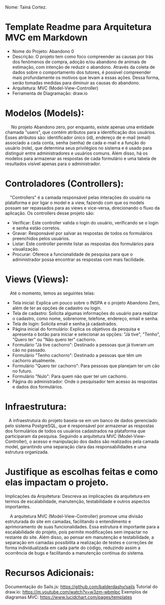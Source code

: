 
Nome: Tainá Cortez.

# Template Readme para Arquitetura MVC em Markdown
- Nome do Projeto: Abandono 0
- Descrição: O projeto tem como foco compreender as causas por trás dos fenômenos de compra, adoção e/ou abandono de animais de estimação, com intenção de  reduzir o abandono. Através da coleta de dados sobre o comportamento dos tutores, é possivel compreender mais profundamente os motivos que levam a essas ações. Dessa forma, serão tomadas medidas para diminuir as causas do abandono.
- Arquitetura: MVC (Model-View-Controller)
- Ferramenta de Diagramação: draw.io
# Modelos (Models):

&nbsp;&nbsp;&nbsp;&nbsp; No projeto Abandono zero, por enquanto, existe apenas uma entidade chamada "users", que contém atributos para a identificação dos usuários. Esses atributos são: identificador único (id), endereço de e-mail (email) associado a cada conta, senha (senha) de cada e-mail e a função do usuário (role), que determina seus privilégios no sistema e é usado para distinguir entre administradores e usuários comuns. Além disso, há os modelos para armazenar as respostas de cada formulário e uma tabela de resultados visível apenas para o administrador.


# Controladores (Controllers):


&nbsp;&nbsp;&nbsp;&nbsp;"Controllers" é a camada responsável pelas interações do usuário na plataforma e  por ligar o model e a view, fazendo com que os models possam ser repassados para as views e vice-versa, direcionando o fluxo da aplicação. Os controllers desse projeto são:
- Verificar: Este controller valida o login do usuário, verificando se o login e senha estão corretos.
- Gravar: Responsável por salvar as respostas de todos os formulários preenchidos pelos usuários.
- Listar: Este controller permite listar as respostas dos formulários para visualização.
- Procurar: Oferece a funcionalidade de pesquisa para que o administrador possa encontrar as respostas com mais facilidade.

# Views (Views):

&nbsp;&nbsp;&nbsp;&nbsp;Até o momento, temos as seguintes telas:

- Tela inicial: Explica um pouco sobre o INSPA e o projeto Abandono Zero, além de ter as opções de cadastro ou login.
- Tela de cadastro: Solicita algumas informações do usuário para realizar o cadastro, como nome, sobrenome, telefone, endereço, email e senha.
- Tela de login: Solicita email e senha já cadastrados.
- Página inicial do formulário: Explica os objetivos da pesquisa e apresenta o botão para iniciar e selecionar as opções: "Já tive", "Tenho", "Quero ter" ou "Não quero ter" cachorro.
- Formulário "Já tive cachorro": Destinado a pessoas que já tiveram um cão no passado.
- Formulário "Tenho cachorro": Destinado a pessoas que têm um cachorro atualmente.
- Formulário "Quero ter cachorro": Para pessoas que planejam ter um cão no futuro.
- Formulário "Nulo": Para quem não quer ter um cachorro.
- Página do administrador: Onde o pesquisador tem acesso às respostas e dados dos formulários.

# Infraestrutura:
&nbsp;&nbsp;&nbsp;A infraestrutura do projeto baseia-se em um banco de dados gerenciado pelo sistema PostgreSQL, que é responsável por armazenar as respostas dos formulários de todos os usuários cadastrados na plataforma que participaram da pesquisa. Seguindo a arquitetura MVC (Model-View-Controller), o acesso e manipulação dos dados são realizados pela camada model, garantindo uma separação clara das responsabilidades e uma estrutura organizada.

# Justifique as escolhas feitas e como elas impactam o projeto.
Implicações da Arquitetura:
Descreva as implicações da arquitetura em termos de escalabilidade, manutenção, testabilidade e outros aspectos importantes.

&nbsp;&nbsp;&nbsp; A arquitetura MVC (Model-View-Controller) promove uma divisão estruturada do site em camadas, facilitando o entendimento e aprimoramento de suas funcionalidades. Essa estrutura é importante para a escalabilidade do projeto, pois permite modificações sem impactar no restante do site. Além disso, ao pensar em manutenção e testabilidade, a separação em camadas possibilita a realização de testes e correções de forma individualizada em cada parte do código, reduzindo assim a ocorrência de bugs e facilitando a manutenção contínua do sistema.

# Recursos Adicionais:
Documentação do Sails.js: https://github.com/balderdashy/sails Tutorial do draw.io: https://m.youtube.com/watch?v=w3zm-wbmlpc Exemplos de diagramas MVC: https://www.lucidchart.com/pages/templates

